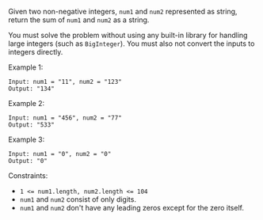 Given two non-negative integers, `num1` and `num2` represented as string, return the sum of `num1` and `num2` as a string.

You must solve the problem without using any built-in library for handling large integers (such as `BigInteger`). You must also not convert the inputs to integers directly.



Example 1:
```
Input: num1 = "11", num2 = "123"
Output: "134"
```
Example 2:
```
Input: num1 = "456", num2 = "77"
Output: "533"
```
Example 3:
```
Input: num1 = "0", num2 = "0"
Output: "0"
```


Constraints:

* `1 <= num1.length, num2.length <= 104`
* `num1` and `num2` consist of only digits.
* `num1` and `num2` don't have any leading zeros except for the zero itself.